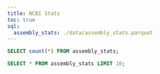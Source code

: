 ```yaml
---
title: NCBI Stats
toc: true
sql:
  assembly_stats: ./data/assembly_stats.parquet
---
```



```sql
SELECT count(*) FROM assembly_stats;
```


```sql
SELECT * FROM assembly_stats LIMIT 10;
```
